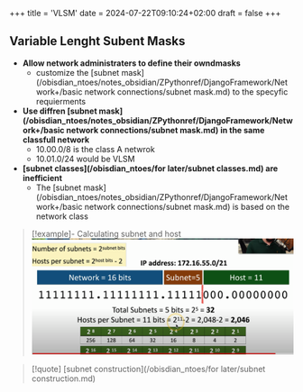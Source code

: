 +++
title = 'VLSM'
date = 2024-07-22T09:10:24+02:00
draft = false
+++

## Variable Lenght Subent Masks 
- **Allow network administraters to define their owndmasks**
	- customize the [subnet mask](/obisdian_ntoes/notes_obsidian/ZPythonref/DjangoFramework/Network+/basic network connections/subnet mask.md) to the specyfic requierments 
- **Use diffren [subnet mask](/obisdian_ntoes/notes_obsidian/ZPythonref/DjangoFramework/Network+/basic network connections/subnet mask.md) in the same classfull network** 
	- 10.00.0/8 is the class A netwrok
	- 10.01.0/24 would be VLSM  
 - **[subnet classes](/obisdian_ntoes/for later/subnet classes.md) are inefficient**
	 - The [subnet mask](/obisdian_ntoes/notes_obsidian/ZPythonref/DjangoFramework/Network+/basic network connections/subnet mask.md) is based on the network class 
> [!example]- Calculating subnet and host 
> ![SubnetAndHost_visual.png](/static/SubnetAndHost_visual.png)


>[!quote] [subnet construction](/obisdian_ntoes/for later/subnet construction.md)